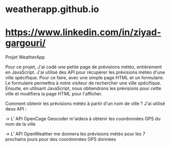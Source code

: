 # weatherapp.github.io

# https://www.linkedin.com/in/ziyad-gargouri/

Projet WeatherApp

Pour ce projet, J'ai codé une petite page de prévisions météo, entièrement en JavaScript. J'ai utilisé des API pour récupérer les prévisions météo d'une ville spécifique.
Pour ce faire, avec une simple page HTML et un formulaire. Le formulaire permettra à notre visiteur de rechercher une ville spécifique. Ensuite, en utilisant JavaScript, nous obtiendrons les prévisions pour cette ville et modifiera la page HTML pour l'afficher.

Comment obtenir les prévisions météo à partir d'un nom de ville ? J'ai utilisé deux API :

-> L' API OpenCage Geocoder m'aidera à obtenir les coordonnées GPS du nom de la ville

-> L' API OpenWeather me donnera les prévisions météo pour les 7 prochains jours pour des coordonnées GPS données
